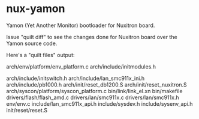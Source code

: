# nux-yamon

Yamon (Yet Another Monitor) bootloader for Nuxitron board.

Issue "quilt diff" to see the changes done for Nuxitron board over the Yamon source code.

Here's a "quilt files" output:

  arch/env/platform/env_platform.c
  arch/include/initmodules.h
  
  arch/include/initswitch.h
  arch/include/lan_smc911x_ini.h
  arch/include/pb1000.h
  arch/init/reset_db1200.S
  arch/init/reset_nuxitron.S
  arch/syscon/platform/syscon_platform.c
  bin/link/link_el.xn
  bin/makefile
  drivers/flash/flash_amd.c
  drivers/lan/smc911x.c
  drivers/lan/smc911x.h
  env/env.c
  include/lan_smc911x_api.h
  include/sysdev.h
  include/sysenv_api.h
  init/reset/reset.S
